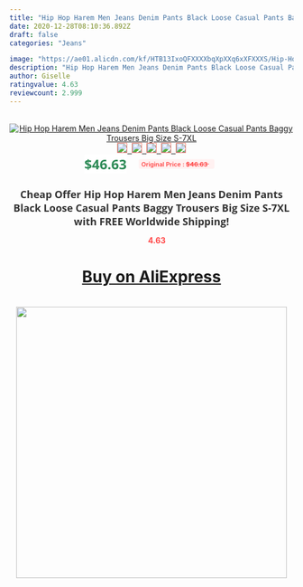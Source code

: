 ```yaml
---
title: "Hip Hop Harem Men Jeans Denim Pants Black Loose Casual Pants Baggy Trousers Big Size S-7XL"
date: 2020-12-28T08:10:36.892Z
draft: false
categories: "Jeans"

image: "https://ae01.alicdn.com/kf/HTB13IxoQFXXXXbqXpXXq6xXFXXXS/Hip-Hop-Harem-Men-Jeans-Denim-Pants-Black-Loose-Casual-Pants-Baggy-Trousers-Big-Size-S.jpg"
description: "Hip Hop Harem Men Jeans Denim Pants Black Loose Casual Pants Baggy Trousers Big Size S-7XL"
author: Giselle
ratingvalue: 4.63
reviewcount: 2.999
---
```

<br>
<div style="text-align: center;">
<a href="https://s.click.aliexpress.com/e/_9AcXcp" target="_blank" rel="nofollow noopener noreferrer"><img alt="Hip Hop Harem Men Jeans Denim Pants Black Loose Casual Pants Baggy Trousers Big Size S-7XL" class="magnifier-image" src="https://ae01.alicdn.com/kf/HTB13IxoQFXXXXbqXpXXq6xXFXXXS/Hip-Hop-Harem-Men-Jeans-Denim-Pants-Black-Loose-Casual-Pants-Baggy-Trousers-Big-Size-S.jpg_640x640.jpg">
<br>
<img style="border:1px solid salmon" src="https://ae01.alicdn.com/kf/HTB13IxoQFXXXXbqXpXXq6xXFXXXS/Hip-Hop-Harem-Men-Jeans-Denim-Pants-Black-Loose-Casual-Pants-Baggy-Trousers-Big-Size-S.jpg_120x120.jpg">&nbsp;&nbsp;<img style="border:1px solid salmon" src="https://ae01.alicdn.com/kf/HTB1yMI0QpXXXXXYaXXXq6xXFXXXJ/Hip-Hop-Harem-Men-Jeans-Denim-Pants-Black-Loose-Casual-Pants-Baggy-Trousers-Big-Size-S.jpg_120x120.jpg">&nbsp;&nbsp;<img style="border:1px solid salmon" src="https://ae01.alicdn.com/kf/HTB1Pq.7QpXXXXXKaXXXq6xXFXXXB/Hip-Hop-Harem-Men-Jeans-Denim-Pants-Black-Loose-Casual-Pants-Baggy-Trousers-Big-Size-S.jpg_120x120.jpg">&nbsp;&nbsp;<img style="border:1px solid salmon" src="https://ae01.alicdn.com/kf/HTB1MJXrQFXXXXb2XpXXq6xXFXXXP/Hip-Hop-Harem-Men-Jeans-Denim-Pants-Black-Loose-Casual-Pants-Baggy-Trousers-Big-Size-S.jpg_120x120.jpg">&nbsp;&nbsp;<img style="border:1px solid salmon" src="https://ae01.alicdn.com/kf/HTB10pg6QpXXXXcuXVXXq6xXFXXXW/Hip-Hop-Harem-Men-Jeans-Denim-Pants-Black-Loose-Casual-Pants-Baggy-Trousers-Big-Size-S.jpg_120x120.jpg"></a></div><br0>
<div style="text-align: center;"><span style="background-color: white; border: 0px; box-sizing: border-box; color: seagreen; display: inline-block; font-family: &quot;open sans&quot; , &quot;arial&quot; , &quot;helvetica&quot; , sans-serif , &quot;heiti&quot;; font-size: 24px; font-stretch: inherit; font-weight: 700; line-height: inherit; margin: 0px 10px 0px 0px; padding: 0px; vertical-align: middle;">$46.63 </span>
<span style="background: rgb(255 , 241 , 241); border-radius: 3px; border: 0px; box-sizing: border-box; color: #ff4747; display: inline-block; font-family: inherit; font-size: 12px; font-stretch: inherit; font-style: inherit; font-variant: inherit; font-weight: 600; line-height: inherit; margin: 0px; padding: 2px 5px; transform: scale(0.9); vertical-align: middle;">Original Price : <b style="text-decoration: line-through;">$46.63 </b> &nbsp;&nbsp;</span></div>
<h1 style="color: #333333; display: inline-block; font-family: &quot;open sans&quot; , &quot;arial&quot; , &quot;helvetica&quot; , sans-serif , &quot;heiti&quot;; font-size: 18px; font-stretch: inherit; font-weight: 700; text-align: center;">Cheap Offer Hip Hop Harem Men Jeans Denim Pants Black Loose Casual Pants Baggy Trousers Big Size S-7XL with FREE Worldwide Shipping!</h1>
<div style="color: #ff4747; text-align: center;">
<img src="https://4.bp.blogspot.com/-M0ZcTcb-5uY/XleCXlxnR4I/AAAAAAAAAEc/OrjgMkXV1oMQFaCRZj5HQwOCBcu3w1FegCPcBGAYYCw/s1600/star.png" style="height: 15px;">&nbsp;<b>4.63</b></div>
<div class="button_cont" align="center"><a class="buynow_a" href="https://s.click.aliexpress.com/e/_9AcXcp" target="_blank" rel="nofollow noopener noreferrer"><H1>Buy on AliExpress</H1></a></div><br>
<div class="separator" style="clear: both; text-align: center;">
<img src="https://lh3.googleusercontent.com/-pTy5HemUv9M/XlePHvY0dAI/AAAAAAAAAE4/0nX5iRUoIWY8eMW9Dpxeirr157OZliDIgCLcBGAsYHQ/s1600/badge.gif" width="480">
</div>

